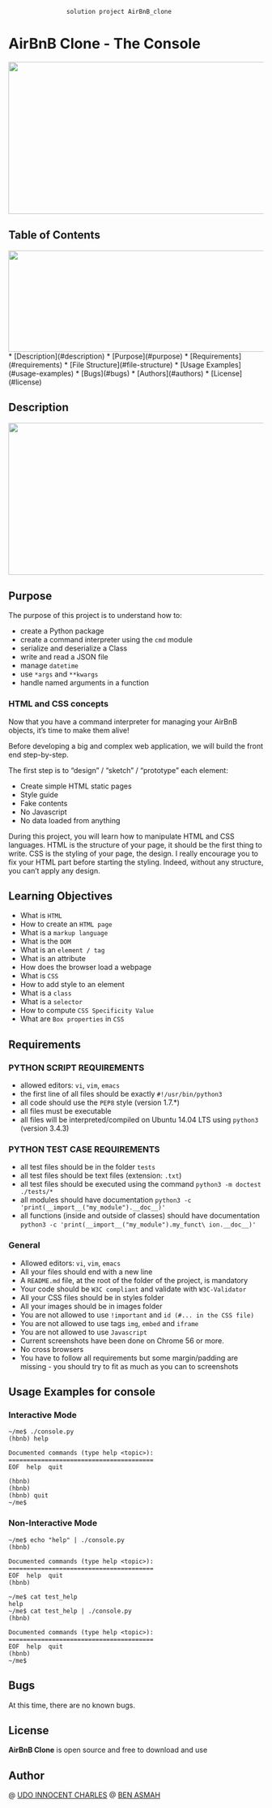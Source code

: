 					solution project AirBnB_clone
# AirBnB Clone - The Console

<img src="https://s3.amazonaws.com/intranet-projects-files/holbertonschool-higher-level_programming+/263/HBTN-hbnb-Final.png" width="1500" height="300">

## Table of Contents
<img src="https://encrypted-tbn0.gstatic.com/images?q=tbn:ANd9GcTwbu7I0P3Z7QwpykqLZiAG8SH-fDv9Mo5KBg&usqp=CAU" width="1500" height="200">
* [Description](#description)
* [Purpose](#purpose)
* [Requirements](#requirements)
* [File Structure](#file-structure)
* [Usage Examples](#usage-examples)
* [Bugs](#bugs)
* [Authors](#authors)
* [License](#license)


## Description

<img src="https://camo.githubusercontent.com/97788fc5310cea2961d9d8dbfa9cb4b6aacd420eb1efb27372af451d7f04b7a7/68747470733a2f2f692e696d6775722e636f6d2f6f764d4e79455a2e706e67" width="1500" height="300">

## Purpose

The purpose of this project is to understand how to:   
* create a Python package   
* create a command interpreter using the `cmd` module   
* serialize and deserialize a Class   
* write and read a JSON file   
* manage `datetime`   
* use `*args` and `**kwargs`   
* handle named arguments in a function

### HTML and CSS concepts

Now that you have a command interpreter for managing your AirBnB objects, it’s time to make them alive!

Before developing a big and complex web application, we will build the front end step-by-step.

The first step is to “design” / “sketch” / “prototype” each element:

- Create simple HTML static pages
- Style guide
- Fake contents
- No Javascript
- No data loaded from anything

During this project, you will learn how to manipulate HTML and CSS languages. HTML is the structure of your page, it should be the first thing to write. CSS is the styling of your page, the design. I really encourage you to fix your HTML part before starting the styling. Indeed, without any structure, you can’t apply any design.

## Learning Objectives

- What is `HTML`
- How to create an `HTML page`
- What is a `markup language`
- What is the `DOM`
- What is an `element / tag`
- What is an attribute
- How does the browser load a webpage
- What is `CSS`
- How to add style to an element
- What is a `class`
- What is a `selector`
- How to compute `CSS Specificity Value`
- What are `Box properties` in `CSS`

## Requirements

### PYTHON SCRIPT REQUIREMENTS  
   * allowed editors: `vi`, `vim`, `emacs`   
   * the first line of all files should be exactly `#!/usr/bin/python3`   
   * all code should use the `PEP8` style (version 1.7.*)   
   * all files must be executable   
   * all files will be interpreted/compiled on Ubuntu 14.04 LTS using `python3` (version 3.4.3)   

### PYTHON TEST CASE REQUIREMENTS    
   * all test files should be in the folder `tests`   
   * all test files should be text files (extension: `.txt`)   
   * all test files should be executed using the command `python3 -m doctest ./tests/*`   
   * all modules should have documentation `python3 -c 'print(__import__("my_module").__doc__)'`   
   * all functions (inside and outside of classes) should have documentation `python3 -c 'print(__import__("my_module").my_funct\
ion.__doc__)'`   

### General

- Allowed editors: `vi`, `vim`, `emacs`
- All your files should end with a new line
- A `README.md` file, at the root of the folder of the project, is mandatory
- Your code should be `W3C compliant` and validate with `W3C-Validator`
- All your CSS files should be in styles folder
- All your images should be in images folder
- You are not allowed to use `!important` and `id (#... in the CSS file)`
- You are not allowed to use tags `img`, `embed` and `iframe`
- You are not allowed to use `Javascript`
- Current screenshots have been done on Chrome 56 or more.
- No cross browsers
- You have to follow all requirements but some margin/padding are missing - you should try to fit as much as you can to screenshots   

## Usage Examples for console

### Interactive Mode

```python3
~/me$ ./console.py
(hbnb) help

Documented commands (type help <topic>):
========================================
EOF  help  quit

(hbnb)
(hbnb)
(hbnb) quit
~/me$
```

### Non-Interactive Mode

```python3
~/me$ echo "help" | ./console.py
(hbnb)

Documented commands (type help <topic>):
========================================
EOF  help  quit
(hbnb)

~/me$ cat test_help
help
~/me$ cat test_help | ./console.py
(hbnb)

Documented commands (type help <topic>):
========================================
EOF  help  quit
(hbnb)
~/me$
```

## Bugs

At this time, there are no known bugs.

## License

**AirBnB Clone** is open source and free to download and use

## Author
@ [UDO INNOCENT CHARLES](https://github.com/Innocentsax)
@ [BEN ASMAH](https://github.com/drbenasmah)

